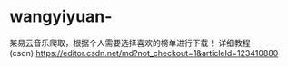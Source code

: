 # wangyiyuan-
某易云音乐爬取，根据个人需要选择喜欢的榜单进行下载！
详细教程(csdn):https://editor.csdn.net/md?not_checkout=1&articleId=123410880
